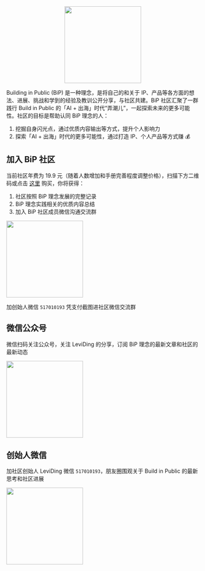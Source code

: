 <img src="/images/logo.png" width="200" height="200" style="display: block; margin-left: auto; margin-right: auto;" />

Building in Public (BiP) 是一种理念，是将自己的和关于 IP、产品等各方面的想法、进展、挑战和学到的经验及教训公开分享，与社区共建。BiP 社区汇聚了一群践行 Build in Public 的「AI + 出海」时代“弄潮儿”，一起探索未来的更多可能性。社区的目标是帮助认同 BiP 理念的人：

1. 挖掘自身闪光点，通过优质内容输出等方式，提升个人影响力
2. 探索「AI + 出海」时代的更多可能性，通过打造 IP、个人产品等方式赚 💰


## 加入 BiP 社区

当前社区年费为 19.9 元（随着人数增加和手册完善程度调整价格），扫描下方二维码或点击 [这里](https://pc.fenchuan8.com/#/index?forum=69065&yqm=5WPK1) 购买，你将获得：

1. 社区按照 BiP 理念发展的完整记录
2. BiP 理念实践相关的优质内容总结
4. 加入 BiP 社区成员微信沟通交流群

<img src="/images/fenchuan.png" width="200" height="200" />

加创始人微信 `517010193` 凭支付截图进社区微信交流群


## 微信公众号

微信扫码关注公众号，关注 LeviDing 的分享，订阅 BiP 理念的最新文章和社区的最新动态

<img src="/images/wechat-pub.png" width="200" height="200" />


## 创始人微信

加社区创始人 LeviDing 微信 `517010193`，朋友圈围观关于 Build in Public 的最新思考和社区进展

<img src="/images/wechat.png" width="200" height="200" />
